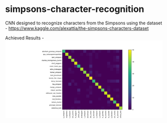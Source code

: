 # simpsons-character-recognition
CNN designed to recognize characters from the Simpsons using the dataset - https://www.kaggle.com/alexattia/the-simpsons-characters-dataset

Achieved Results - 
![Confusion Matrix](https://github.com/subClassy/simpsons-character-recognition/blob/main/confusion_matrix.png)
